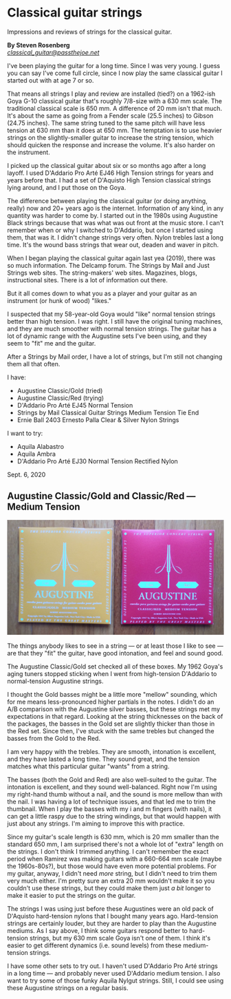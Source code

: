 # Classical guitar strings

Impressions and reviews of strings for the classical guitar.

**By Steven Rosenberg**
<br/>*classical_guitar@passthejoe.net*

I've been playing the guitar for a long time. Since I was very young. I guess you can say I've come full circle, since I now play the same classical guitar I started out with at age 7 or so.

That means all strings I play and review are installed (tied?) on a 1962-ish Goya G-10 classical guitar that's roughly 7/8-size with a 630 mm scale. The traditional classical scale is 650 mm. A difference of 20 mm isn't that much. It's about the same as going from a Fender scale (25.5 inches) to Gibson (24.75 inches). The same string tuned to the same pitch will have less tension at 630 mm than it does at 650 mm. The temptation is to use heavier strings on the slightly-smaller guitar to increase the string tension, which should quicken the response and increase the volume. It's also harder on the instrument.

I picked up the classical guitar about six or so months ago after a long layoff. I used D'Addario Pro Arté EJ46 High Tension strings for years and years before that. I had a set of D'Aquisto High Tension classical strings lying around, and I put those on the Goya.

The difference between playing the classical guitar (or doing anything, really) now and 20+ years ago is the internet. Information of any kind, in any quantity was harder to come by. I started out in the 1980s using Augustine Black strings because that was what was out front at the music store. I can't remember when or why I switched to D'Addario, but once I started using them, that was it. I didn't change strings very often. Nylon trebles last a long time. It's the wound bass strings that wear out, deaden and waver in pitch.

When I began playing the classical guitar again last yea (2019), there was so much information. The Delcamp forum. The Strings by Mail and Just Strings web sites. The string-makers' web sites. Magazines, blogs, instructional sites. There is a lot of information out there.

But it all comes down to what you as a player and your guitar as an instrument (or hunk of wood) "likes."

I suspected that my 58-year-old Goya would "like" normal tension strings better than high tension. I was right. I still have the original tuning machines, and they are much smoother with normal tension strings. The guitar has a lot of dynamic range with the Augustine sets I've been using, and they seem to "fit" me and the guitar.

After a Strings by Mail order, I have a lot of strings, but I'm still not changing them all that often.

I have:

* Augustine Classic/Gold (tried)
* Augustine Classic/Red (trying)
* D'Addario Pro Arté EJ45 Normal Tension
* Strings by Mail Classical Guitar Strings Medium Tension Tie End
* Ernie Ball 2403 Ernesto Palla Clear & Silver Nylon Strings

I want to try:

* Aquila Alabastro
* Aquila Ambra
* D'Addario Pro Arté EJ30 Normal Tension Rectified Nylon

Sept. 6, 2020

## Augustine Classic/Gold and Classic/Red — Medium Tension

![Image of Augustine Classic Gold and Classic Red string packages](/2020_0811_augustine_gold_and_red.jpg)

The things anybody likes to see in a string — or at least those I like to see —  are that they "fit" the guitar, have good intonation, and feel and sound good.

The Augustine Classic/Gold set checked all of these boxes. My 1962 Goya's aging tuners stopped sticking when I went from high-tension D'Addario to normal-tension Augustine strings.

I thought the Gold basses might be a little more "mellow" sounding, which for me means less-pronounced higher partials in the notes. I didn't do an A/B comparison with the Augustine silver basses, but these strings met my expectations in that regard. Looking at the string thicknesses on the back of the packages, the basses in the Gold set are slightly thicker than those in the Red set. Since then, I've stuck with the same trebles but changed the basses from the Gold to the Red.

I am very happy with the trebles. They are smooth, intonation is excellent, and they have lasted a long time. They sound great, and the tension matches what this particular guitar "wants" from a string.

The basses (both the Gold and Red) are also well-suited to the guitar. The intonation is excellent, and they sound well-balanced. Right now I'm using my right-hand thumb without a nail, and the sound is more mellow than with the nail. I was having a lot of technique issues, and that led me to trim the thumbnail. When I play the basses with my i and m fingers (with nails), it can get a little raspy due to the string windings, but that would happen with just about any strings. I'm aiming to improve this with practice.

Since my guitar's scale length is 630 mm, which is 20 mm smaller than the standard 650 mm, I am surprised there's not a whole lot of "extra" length on the strings. I don't think I trimmed anything. I can't remember the exact period when Ramirez was making guitars with a 660-664 mm scale (maybe the 1960s-80s?), but those would have even more potential problems. For my guitar, anyway, I didn't need *more* string, but I didn't need to trim them very much either. I'm pretty sure an extra 20 mm wouldn't make it so you couldn't use these strings, but they could make them just *a bit* longer to make it easier to put the strings on the guitar.

The strings I was using just before these Augustines were an old pack of D'Aquisto hard-tension nylons that I bought many years ago. Hard-tension strings are certainly louder, but they are harder to play than the Augustine mediums. As I say above, I think some guitars respond better to hard-tension strings, but my 630 mm scale Goya isn't one of them. I think it's easier to get different dynamics (i.e. sound levels) from these medium-tension strings.

I have some other sets to try out. I haven't used D'Addario Pro Arté strings in a long time — and probably never used D'Addario medium tension. I also want to try some of those funky Aquila Nylgut strings. Still, I could see using these Augustine strings on a regular basis.

